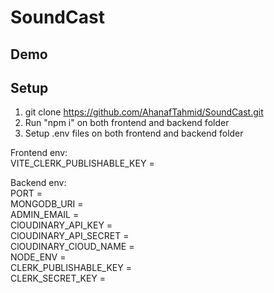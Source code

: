 # SoundCast
## Demo

## Setup
1. git clone https://github.com/AhanafTahmid/SoundCast.git
2. Run "npm i" on both frontend and backend folder
3. Setup .env files on both frontend and backend folder

   
Frontend env:  
VITE_CLERK_PUBLISHABLE_KEY =  
 
Backend env:  
PORT =  
MONGODB_URI =  
ADMIN_EMAIL =  
ClOUDINARY_API_KEY =  
ClOUDINARY_API_SECRET =  
ClOUDINARY_ClOUD_NAME =  
NODE_ENV =  
CLERK_PUBLISHABLE_KEY =  
CLERK_SECRET_KEY =  
